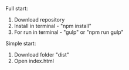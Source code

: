 Full start:

1. Download repository
2. Install in terminal - "npm install"
3. For run in terminal - "gulp" or "npm run gulp"

Simple start:

1. Download folder "dist"
2. Open index.html
